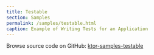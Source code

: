 ```yaml
---
title: Testable
section: Samples
permalink: /samples/testable.html
caption: Example of Writing Tests for an Application
---
```


Browse source code on GitHub: [ktor-samples-testable](https://github.com/ktorio/ktor/tree/master/ktor-samples/ktor-samples-testable)
